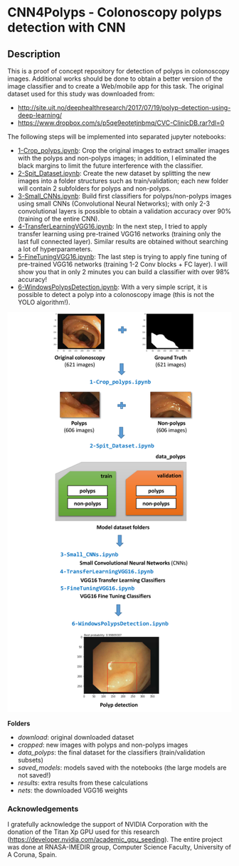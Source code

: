 # CNN4Polyps - Colonoscopy polyps detection with CNN

## Description

This is a proof of concept repository for detection of polyps in colonoscopy images. Additional works should be done to obtain a better version of the image classifier and to create a Web/mobile app for this task.
The original dataset used for this study was downloaded from:
* http://site.uit.no/deephealthresearch/2017/07/19/polyp-detection-using-deep-learning/
* https://www.dropbox.com/s/p5qe9eotetjnbmq/CVC-ClinicDB.rar?dl=0

The following steps will be implemented into separated jupyter notebooks:
* [1-Crop_polyps.ipynb](1-Crop_polyps.ipynb): Crop the original images to extract smaller images with the polyps and non-polyps images; in addition, I eliminated the black margins to limit the future interference with the classifier.
* [2-Spit_Dataset.ipynb](2-Spit_Dataset.ipynb): Create the new dataset  by splitting the new images into a folder structures such as train/validation; each new folder will contain 2 subfolders for polyps and non-polyps.
* [3-Small_CNNs.ipynb](3-Small_CNNs.ipynb): Build first classifiers for polyps/non-polyps images using small CNNs (Convolutional Neural Networks); with only 2-3 convolutional layers is possible to obtain a validation accuracy over 90% (training of the entire CNN).
* [4-TransferLearningVGG16.ipynb](4-TransferLearningVGG16.ipynb): In the next step, I tried to apply transfer learning using pre-trained VGG16 networks (training only the last full connected layer). Similar results are obtained without searching a lot of hyperparameters.
* [5-FineTuningVGG16.ipynb](5-FineTuningVGG16.ipynb): The last step is trying to apply fine tuning of pre-trained VGG16 networks (training 1-2 Conv blocks + FC layer). I will show you that in only 2 minutes you can build a classifier with over 98% accuracy!
* [6-WindowsPolypsDetection.ipynb](6-WindowsPolypsDetection.ipynb): With a very simple script, it is possible to detect a polyp into a colonoscopy image (this is not the YOLO algorithm!).

![CNN4Polyps Flow](results/CNN4Polyps_flow.png)

**Folders**
* *download*: original downloaded dataset
* *cropped*: new images with polyps and non-polyps images
* *data_polyps*: the final dataset for the classifiers (train/validation subsets)
* *saved_models*: models saved with the notebooks (the large models are not saved!)
* *results*: extra results from these calculations
* *nets*: the downloaded VGG16 weights

### Acknowledgements
I gratefully acknowledge the support of NVIDIA Corporation with the donation of the Titan Xp GPU used for this research (https://developer.nvidia.com/academic_gpu_seeding). The entire project was done at RNASA-IMEDIR group, Computer Science Faculty, University of A Coruna, Spain.
